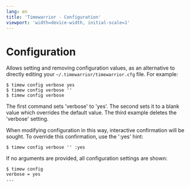 ```yaml
---
lang: en
title: 'Timewarrior - Configuration'
viewport: 'width=device-width, initial-scale=1'
---
```


# Configuration

Allows setting and removing configuration values, as an alternative to directly editing your `~/.timewarrior/timewarrior.cfg` file.
For example:

    $ timew config verbose yes
    $ timew config verbose ''
    $ timew config verbose

The first command sets \'verbose\' to \'yes\'.
The second sets it to a blank value which overrides the default value.
The third example deletes the \'verbose\' setting.

When modifying configuration in this way, interactive confirmation will be sought.
To override this confirmation, use the \':yes\' hint:

    $ timew config verbose '' :yes

If no arguments are provided, all configuration settings are shown:

    $ timew config
    verbose = yes
    ...
